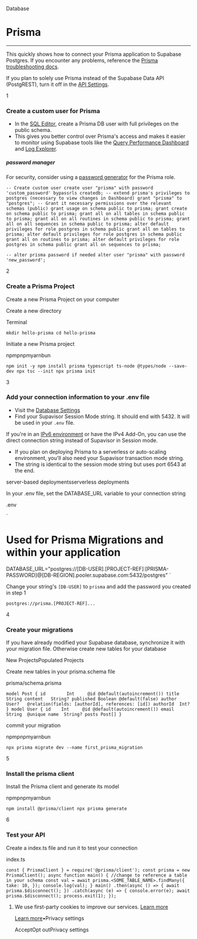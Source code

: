 Database

# Prisma

* * *

This quickly shows how to connect your Prisma application to Supabase Postgres. If you encounter any problems, reference the [Prisma troubleshooting docs](https://supabase.com/docs/guides/database/prisma/prisma-troubleshooting).

If you plan to solely use Prisma instead of the Supabase Data API (PostgREST), turn it off in the [API Settings](https://supabase.com/dashboard/project/_/settings/api).

1

### Create a custom user for Prisma

- In the [SQL Editor](https://supabase.com/dashboard/project/_/sql/new), create a Prisma DB user with full privileges on the public schema.
- This gives you better control over Prisma's access and makes it easier to monitor using Supabase tools like the [Query Performance Dashboard](https://supabase.com/dashboard/project/_/advisors/query-performance) and [Log Explorer](https://supabase.com/dashboard/project/_/logs/explorer).

##### password manager

For security, consider using a [password generator](https://bitwarden.com/password-generator/) for the Prisma role.

`
-- Create custom user
create user "prisma" with password 'custom_password' bypassrls createdb;
-- extend prisma's privileges to postgres (necessary to view changes in Dashboard)
grant "prisma" to "postgres";
-- Grant it necessary permissions over the relevant schemas (public)
grant usage on schema public to prisma;
grant create on schema public to prisma;
grant all on all tables in schema public to prisma;
grant all on all routines in schema public to prisma;
grant all on all sequences in schema public to prisma;
alter default privileges for role postgres in schema public grant all on tables to prisma;
alter default privileges for role postgres in schema public grant all on routines to prisma;
alter default privileges for role postgres in schema public grant all on sequences to prisma;
`

`
-- alter prisma password if needed
alter user "prisma" with password 'new_password';
`

2

### Create a Prisma Project

Create a new Prisma Project on your computer

Create a new directory

Terminal

`
mkdir hello-prisma
cd hello-prisma
`

Initiate a new Prisma project

npmpnpmyarnbun

`
npm init -y
npm install prisma typescript ts-node @types/node --save-dev
npx tsc --init
npx prisma init
`

3

### Add your connection information to your .env file

- Visit the [Database Settings](https://supabase.com/dashboard/project/_/settings/database)
- Find your Supavisor Session Mode string. It should end with 5432. It will be used in your `.env` file.

If you're in an [IPv6 environment](https://github.com/orgs/supabase/discussions/27034) or have the IPv4 Add-On, you can use the direct connection string instead of Supavisor in Session mode.

- If you plan on deploying Prisma to a serverless or auto-scaling environment, you'll also need your Supavisor transaction mode string.
- The string is identical to the session mode string but uses port 6543 at the end.

server-based deploymentsserverless deployments

In your .env file, set the DATABASE\_URL variable to your connection string

.env

`
# Used for Prisma Migrations and within your application
DATABASE_URL="postgres://[DB-USER].[PROJECT-REF]:[PRISMA-PASSWORD]@[DB-REGION].pooler.supabase.com:5432/postgres"
`

Change your string's `[DB-USER]` to `prisma` and add the password you created in step 1

`
postgres://prisma.[PROJECT-REF]...
`

4

### Create your migrations

If you have already modified your Supabase database, synchronize it with your migration file. Otherwise create new tables for your database

New ProjectsPopulated Projects

Create new tables in your prisma.schema file

prisma/schema.prisma

`
model Post {
id        Int     @id @default(autoincrement())
title     String
content   String?
published Boolean @default(false)
author    User?   @relation(fields: [authorId], references: [id])
authorId  Int?
}
model User {
id    Int     @id @default(autoincrement())
email String  @unique
name  String?
posts Post[]
}
`

commit your migration

npmpnpmyarnbun

`
npx prisma migrate dev --name first_prisma_migration
`

5

### Install the prisma client

Install the Prisma client and generate its model

npmpnpmyarnbun

`
npm install @prisma/client
npx prisma generate
`

6

### Test your API

Create a index.ts file and run it to test your connection

index.ts

`
const { PrismaClient } = require('@prisma/client');
const prisma = new PrismaClient();
async function main() {
//change to reference a table in your schema
const val = await prisma.<SOME_TABLE_NAME>.findMany({
    take: 10,
});
console.log(val);
}
main()
.then(async () => {
    await prisma.$disconnect();
})
.catch(async (e) => {
    console.error(e);
    await prisma.$disconnect();
process.exit(1);
});
`

1. We use first-party cookies to improve our services. [Learn more](https://supabase.com/privacy#8-cookies-and-similar-technologies-used-on-our-european-services)



   [Learn more](https://supabase.com/privacy#8-cookies-and-similar-technologies-used-on-our-european-services)•Privacy settings





   AcceptOpt outPrivacy settings
